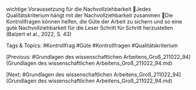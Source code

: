 wichtige Voraussetzung für die Nachvollziehbarkeit
Jedes Qualitätskriterium hängt mit der Nachvollziehbarkeit zusammen 
Die Kontrollfragen können helfen, die Güte der Arbeit zu sichern und so eine 
gute Nachvollziehbarkeit für die Leser Schritt für Schritt herzustellen
(Balzert et al., 2022, S. 43)

   Tags & Topics:
   #Kontrollfrag
   #Güte
   #Kontrollfragen
   #Qualitätskriterium

[Previous: #Grundlagen des wissenschaftlichen Arbeitens_Groß_211022_94](Grundlagen des wissenschaftlichen Arbeitens_Groß_211022_94.md)

[Next: #Grundlagen des wissenschaftlichen Arbeitens_Groß_211022_94](Grundlagen des wissenschaftlichen Arbeitens_Groß_211022_94.md)